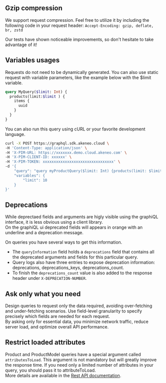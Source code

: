 ## Gzip compression
We support request compression. Feel free to utilize it by including the following code in your request header: 
`Accept-Encoding: gzip, deflate, br, zstd`

Our tests have shown noticeable improvements, so don't hesitate to take advantage of it!

## Variables usages
Requests do not need to be dynamically generated. You can also use static request with variable parameters, like the example below with the $limit variable.
```graphql [snippet:GraphQL]
query MyQuery($limit: Int) {
  products(limit:$limit ) {
    items {
      uuid
    }
  }
}
```
You can also run this query using cURL or your favorite development language.
``` bash [snippet:Bash]
curl -X POST https://graphql.sdk.akeneo.cloud \
-H 'Content-Type: application/json' \
-H 'X-PIM-URL: https://xxxxxxx.demo.cloud.akeneo.com' \
-H 'X-PIM-CLIENT-ID: xxxxxx' \
-H 'X-PIM-TOKEN: xxxxxxxxxxxxxxxxxxxxxxxxxxxxxxxx' \
-d '{
    "query": "query myProductQuery($limit: Int) {products(limit: $limit) {items {uuid}}}",
    "variables": {
        "limit": 10
    }
}'
```

## Deprecations
While deprectaed fields and arguments are higly visible using the graphiQL interface, it is less obvious using a client library.  
On the graphiQL ui deprecated fields will appears in orange with an underline and a deprecation message.

On queries you have several ways to get this information.
- The `queryInformation` field holds a `deprecations` field that contains all the deprecated arguments and fields for this particular query.
- Query logs also have three entries to expose deprecation information: deprecations, deprecations_keys, deprecations_count.
- To finish the `deprecations_count` value is also added to the response header under `X-DEPRECATION-NUMBER`.

## Ask only what you need
Design queries to request only the data required, avoiding over-fetching and under-fetching scenarios. Use field-level granularity to specify precisely which fields are needed for each request.  
By asking only for essential data, you minimize network traffic, reduce server load, and optimize overall API performance.

## Restrict loaded attributes
Product and ProductModel queries have a special argument called `attributesToLoad`.
This argument is not mandatory but will greatly improve the response time. If you need only a limited number of attributes in your query, you should pass it to attributeToLoad.  
More details are available in the [Rest API documentation](https://api.akeneo.com/documentation/filter.html#filter-product-values).

